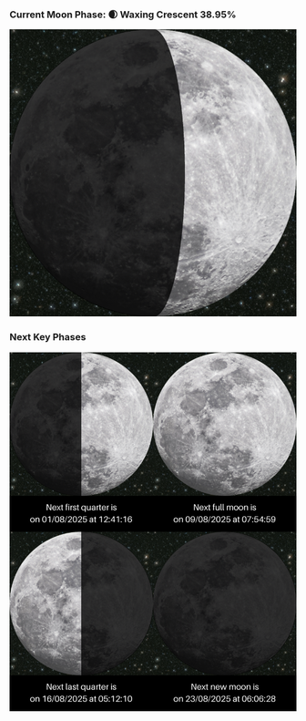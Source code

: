 ### Current Moon Phase: 🌒 Waxing Crescent 38.95%
![Moon Phase](moonphase.png)
### Next Key Phases
![Gallery](gallery.png)